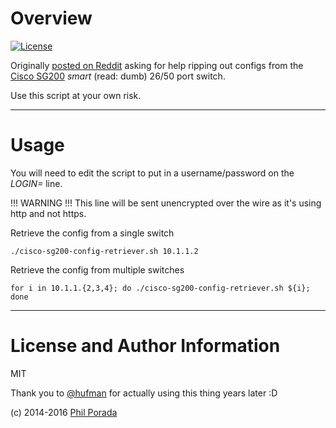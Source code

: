 # Overview

[![License](https://img.shields.io/badge/license-MIT-brightgreen.svg)](LICENSE)

Originally [posted on Reddit](https://www.reddit.com/r/shell/comments/2hw0gh/need_help_automating_config_backups_of_switches/) asking for help ripping out configs from the [Cisco SG200](http://www.cisco.com/c/en/us/products/collateral/switches/small-business-200-series-smart-switches/data_sheet_c78-634369.html) _smart_ (read: dumb) 26/50 port switch.

Use this script at your own risk.

- - - -
# Usage

You will need to edit the script to put in a username/password on the *LOGIN=* line.

!!! WARNING !!! This line will be sent unencrypted over the wire as it's using http and not https.

Retrieve the config from a single switch

    ./cisco-sg200-config-retriever.sh 10.1.1.2

Retrieve the config from multiple switches

    for i in 10.1.1.{2,3,4}; do ./cisco-sg200-config-retriever.sh ${i}; done

- - - -
# License and Author Information
MIT

Thank you to [@hufman](https://github.com/hufman) for actually using this thing years later :D

(c) 2014-2016 [Phil Porada](http://philporada.com)
